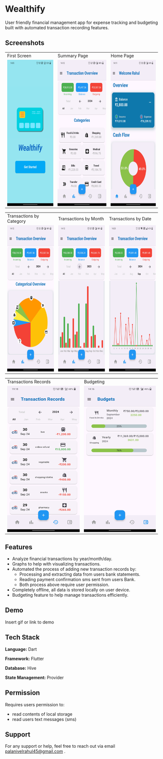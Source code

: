 # Wealthify

User friendly financial management app for expense tracking and budgeting built with automated transaction recording features.

## Screenshots

<table>
    <tr>
        <td>First Screen </td>
        <td>Summary Page</td>
        <td>Home Page</td>
    </tr>
    <tr>
        <td><img src="lib\assets\screenshots\ss2.jpg" width=270 height=480></td>
        <td><img src="lib\assets\screenshots\ss1.jpg" width=270 height=480></td>
        <td><img src="lib\assets\screenshots\ss3.jpg" width=270 height=480></td>
    </tr>
</table>

<table>
    <tr>
        <td>Transactions by Category </td>
        <td>Transactions by Month</td>
        <td>Transactions by Date</td>
    </tr>
    <tr>
        <td><img src="lib\assets\screenshots\ss4.jpg" width=270 height=480></td>
        <td><img src="lib\assets\screenshots\ss7.jpg" width=270 height=480></td>
        <td><img src="lib\assets\screenshots\ss8.jpg" width=270 height=480></td>
    </tr>
</table>

<table>
    <tr>
        <td>Transactions Records </td>
        <td>Budgeting</td>
    </tr>
    <tr>
        <td><img src="lib\assets\screenshots\ss6.jpg" width=270 height=480></td>
        <td><img src="lib\assets\screenshots\ss5.jpg" width=270 height=480></td>
    </tr>
</table>

## Features

- Analyze financial transactions by year/month/day.
- Graphs to help with visualizing transactions.
- Automated the process of adding new transaction records by:
  - Processing and extracting data from users bank statements.
  - Reading payment confirmation sms sent from users Bank.
  - Both process above require user permission.
- Completely offline, all data is stored locally on user device.
- Budgeting feature to help manage transactions efficiently.

## Demo

Insert gif or link to demo

## Tech Stack

**Language:** Dart

**Framework:** Flutter

**Database:** Hive

**State Management:** Provider

## Permission

Requires users permission to:

- read contents of local storage
- read users text messages (sms)

## Support

For any support or help, feel free to reach out via email palanivelrahul45@gmail.com .
